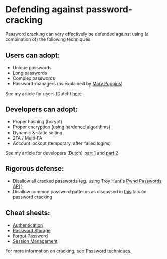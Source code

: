 # Defending against password-cracking

Password cracking can very effectively be defended against using (a combination of) the following techniques

## Users can adopt:
* Unique passwords
* Long passwords
* Complex passwords
* Password-managers (as explained by [Mary Poppins](https://www.youtube.com/watch?v=IgCHcuCw_RQ))

See my article for users (Dutch) [here](../blogs/2018-02-08_passwords_myths_errors_tip_for_users/README.md)

## Developers can adopt:
* Proper hashing (bcrypt)
* Proper encryption (using hardened algorithms)
* Dynamic & static salting
* 2FA / Multi-FA
* Account lockout (temporary, after failed logins)

See my article for developers (Dutch) [part 1](../blogs/2018-02-21_passwords_myths_errors_tips_for_devs_1/README.md) and [part 2](../blogs/2018-02-08_passwords_myths_errors_tip_for_users/README.md)

## Rigorous defense:
* Disallow all cracked passwords (eg. using Troy Hunt's [Pwnd Passwords API](https://haveibeenpwned.com/API/v2) )
* Disallow common password patterns as discussed in [this](https://youtu.be/zUM7i8fsf0g?t=982) talk on password cracking

## Cheat sheets:
* [Authentication](https://www.owasp.org/index.php/Authentication_Cheat_Sheet)
* [Password Storage](https://www.owasp.org/index.php/Password_Storage_Cheat_Sheet)
* [Forgot Password](https://www.owasp.org/index.php/Forgot_Password_Cheat_Sheet)
* [Session Management](https://www.owasp.org/index.php/Session_Management_Cheat_Sheet)



For more information on cracking, see [Password techniques](./techniques/passwords/README.md).
